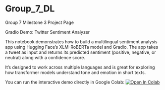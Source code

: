 # Group_7_DL
Group 7 Milestone 3 Project Page




Gradio Demo: Twitter Sentiment Analyzer

This notebook demonstrates how to build a multilingual sentiment analysis app using Hugging Face’s XLM-RoBERTa model and Gradio. The app takes a tweet as input and returns its predicted sentiment (positive, negative, or neutral) along with a confidence score.

It’s designed to work across multiple languages and is great for exploring how transformer models understand tone and emotion in short texts.

You can run the interactive demo directly in Google Colab:
[![Open In Colab](https://colab.research.google.com/assets/colab-badge.svg)](https://colab.research.google.com/github/lola12313/Group_7_DL/blob/main/Gradio_Demo.ipynb)


